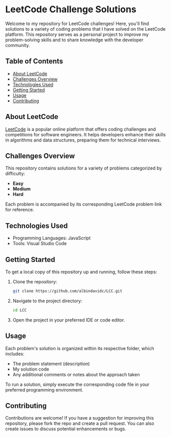 # LeetCode Challenge Solutions

Welcome to my repository for LeetCode challenges! Here, you'll find solutions to a variety of coding problems that I have solved on the LeetCode platform. This repository serves as a personal project to improve my problem-solving skills and to share knowledge with the developer community.

## Table of Contents

- [About LeetCode](#about-leetcode)
- [Challenges Overview](#challenges-overview)
- [Technologies Used](#technologies-used)
- [Getting Started](#getting-started)
- [Usage](#usage)
- [Contributing](#contributing)

## About LeetCode

[LeetCode](https://leetcode.com/) is a popular online platform that offers coding challenges and competitions for software engineers. It helps developers enhance their skills in algorithms and data structures, preparing them for technical interviews.

## Challenges Overview

This repository contains solutions for a variety of problems categorized by difficulty:

- **Easy**
- **Medium**
- **Hard**

Each problem is accompanied by its corresponding LeetCode problem link for reference.

## Technologies Used

- Programming Languages: JavaScript
- Tools: Visual Studio Code

## Getting Started

To get a local copy of this repository up and running, follow these steps:

1. Clone the repository:
   ```bash
   git clone https://github.com/albindavidc/LCC.git
   ```

2. Navigate to the project directory:
   ```bash
   cd LCC
   ```

3. Open the project in your preferred IDE or code editor.

## Usage

Each problem's solution is organized within its respective folder, which includes:
- The problem statement (description)
- My solution code
- Any additional comments or notes about the approach taken

To run a solution, simply execute the corresponding code file in your preferred programming environment.

## Contributing

Contributions are welcome! If you have a suggestion for improving this repository, please fork the repo and create a pull request. You can also create issues to discuss potential enhancements or bugs.

